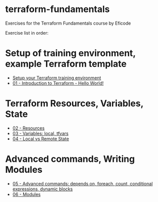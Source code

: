 # terraform-fundamentals

Exercises for the Terraform Fundamentals course by Eficode

Exercise list in order:

# Setup of training environment, example Terraform template
* [Setup your Terraform training environment](setup.md)
* [01 - Introduction to Terraform - Hello World!](https://github.com/eficode-academy/terraform-fundamentals/tree/noemi/test-exercises/tf-exercises/HelloWorld/README.md)

# Terraform Resources, Variables, State
* [02 - Resources](https://github.com/eficode-academy/terraform-fundamentals/tree/noemi/test-exercises/tf-exercises/Resources/README.md)
* [03 - Variables: local, tfvars](https://github.com/eficode-academy/terraform-fundamentals/tree/noemi/test-exercises/tf-exercises/Variables/README.md)
* [04 - Local vs Remote State]()

# Advanced commands, Writing Modules
* [05 - Advanced commands: depends on, foreach, count, conditional expressions, dynamic blocks]()
* [06 - Modules](https://github.com/eficode-academy/terraform-fundamentals/blob/noemi/test-exercises/tf-exercises/AboutModules/README.md)

